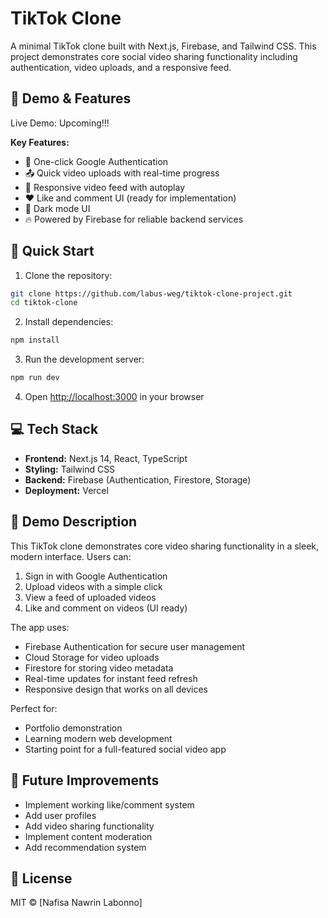 # TikTok Clone

A minimal TikTok clone built with Next.js, Firebase, and Tailwind CSS. This project demonstrates core social video sharing functionality including authentication, video uploads, and a responsive feed.

## 🎥 Demo & Features

Live Demo: Upcoming!!!

**Key Features:**
- 🎯 One-click Google Authentication
- 📤 Quick video uploads with real-time progress
- 📱 Responsive video feed with autoplay
- ❤️ Like and comment UI (ready for implementation)
- 🌙 Dark mode UI
- 🔥 Powered by Firebase for reliable backend services

## 🚀 Quick Start

1. Clone the repository:
```bash
git clone https://github.com/labus-weg/tiktok-clone-project.git
cd tiktok-clone
```

2. Install dependencies:
```bash
npm install
```

3. Run the development server:
```bash
npm run dev
```

4. Open [http://localhost:3000](http://localhost:3000) in your browser

## 💻 Tech Stack

- **Frontend:** Next.js 14, React, TypeScript
- **Styling:** Tailwind CSS
- **Backend:** Firebase (Authentication, Firestore, Storage)
- **Deployment:** Vercel

## 📝 Demo Description

This TikTok clone demonstrates core video sharing functionality in a sleek, modern interface. Users can:

1. Sign in with Google Authentication
2. Upload videos with a simple click
3. View a feed of uploaded videos
4. Like and comment on videos (UI ready)

The app uses:
- Firebase Authentication for secure user management
- Cloud Storage for video uploads
- Firestore for storing video metadata
- Real-time updates for instant feed refresh
- Responsive design that works on all devices

Perfect for:
- Portfolio demonstration
- Learning modern web development
- Starting point for a full-featured social video app

## 🔮 Future Improvements

- Implement working like/comment system
- Add user profiles
- Add video sharing functionality
- Implement content moderation
- Add recommendation system

## 📄 License

MIT © [Nafisa Nawrin Labonno]
